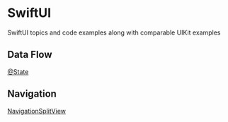 # SwiftUI
SwiftUI topics and code examples along with comparable UIKit examples

## Data Flow </br> 
[@State](/DataFlow-State.md) </br>

## Navigation </br>
[NavigationSplitView](/NavigationSplitView.md)
